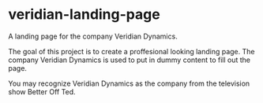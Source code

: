 # veridian-landing-page
A landing page for the company Veridian Dynamics.

The goal of this project is to create a proffesional looking landing page. The company Veridian Dynamics is used to put in dummy content to fill out the page. 

You may recognize Veridian Dynamics as the company from the television show Better Off Ted.
